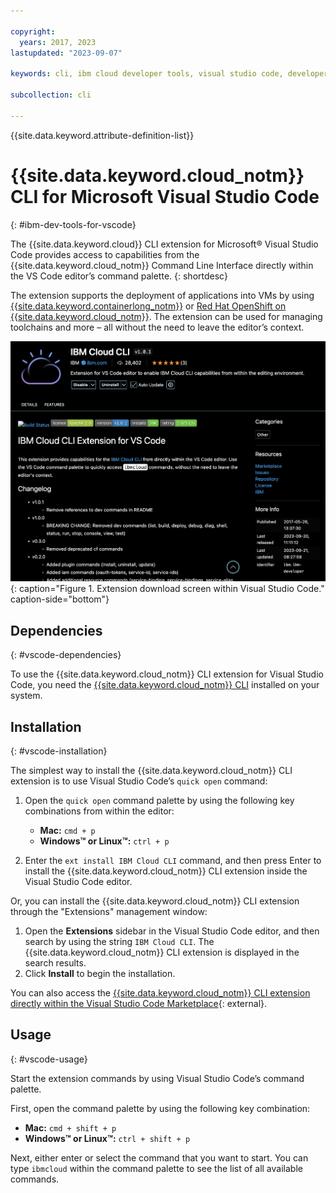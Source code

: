 ```yaml
---

copyright:
  years: 2017, 2023
lastupdated: "2023-09-07"

keywords: cli, ibm cloud developer tools, visual studio code, developer extension, vscode cli, vscode plugin, vscode

subcollection: cli

---
```


{{site.data.keyword.attribute-definition-list}}

# {{site.data.keyword.cloud_notm}} CLI for Microsoft Visual Studio Code
{: #ibm-dev-tools-for-vscode}

The {{site.data.keyword.cloud}} CLI extension for Microsoft&reg; Visual Studio Code provides access to capabilities from the {{site.data.keyword.cloud_notm}} Command Line Interface directly within the VS Code editor’s command palette.
{: shortdesc}

The extension supports the deployment of applications into VMs by using [{{site.data.keyword.containerlong_notm}}](/docs/containers?topic=containers-getting-started) or [Red Hat OpenShift on {{site.data.keyword.cloud_notm}}](/docs/openshift?topic=openshift-getting-started). The extension can be used for managing toolchains  and more – all without the need to leave the editor’s context.

![Screen capture of the {{site.data.keyword.cloud_notm}} CLI extension download screen.](../images/vscode.png "Extension download screen within Visual Studio Code"){: caption="Figure 1. Extension download screen within Visual Studio Code." caption-side="bottom"}

## Dependencies
{: #vscode-dependencies}

To use the {{site.data.keyword.cloud_notm}} CLI extension for Visual Studio Code, you need the [{{site.data.keyword.cloud_notm}} CLI](/docs/cli?topic=cli-getting-started) installed on your system.

## Installation
{: #vscode-installation}

The simplest way to install the {{site.data.keyword.cloud_notm}} CLI extension is to use Visual Studio Code’s `quick open` command:

1. Open the `quick open` command palette by using the following key combinations from within the editor:

   * **Mac:** `cmd + p`
   * **Windows&trade; or Linux&trade;:** `ctrl + p`

2. Enter the `ext install IBM Cloud CLI` command, and then press Enter to install the {{site.data.keyword.cloud_notm}} CLI extension inside the Visual Studio Code editor.

Or, you can install the {{site.data.keyword.cloud_notm}} CLI extension through the "Extensions" management window:

1. Open the **Extensions** sidebar in the Visual Studio Code editor, and then search by using the string `IBM Cloud CLI`. The {{site.data.keyword.cloud_notm}} CLI extension is displayed in the search results.
2. Click **Install** to begin the installation.

You can also access the [{{site.data.keyword.cloud_notm}} CLI extension directly within the Visual Studio Code Marketplace](https://marketplace.visualstudio.com/items?itemName=IBM.ibm-developer){: external}.

## Usage
{: #vscode-usage}

Start the extension commands by using Visual Studio Code’s command palette.

First, open the command palette by using the following key combination:

* **Mac:** `cmd + shift + p`
* **Windows&trade; or Linux&trade;:** `ctrl + shift + p`

Next, either enter or select the command that you want to start. You can type `ibmcloud` within the command palette to see the list of all available commands.
